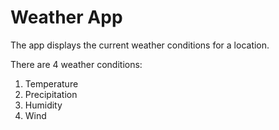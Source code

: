 # Weather App

The app displays the current weather conditions for a location.

There are 4 weather conditions:

1. Temperature
2. Precipitation
3. Humidity
4. Wind
